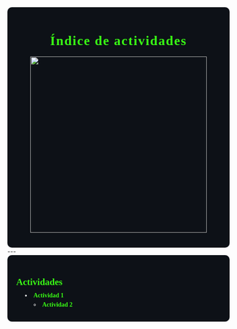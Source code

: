 <div style="background-color:#0d1117; color:white; padding:20px; border-radius:10px;">

<h1 align="center"> <span style="color:#39FF14; font-weight: 900; font-family:Consolas; font-size:30px; letter-spacing: 2px;">Índice de actividades</span></h1>

<p align="center">
  <img src="../imgs/Indice.png" width="400" /><br>
</p> 
</div>
---

<div style="background-color:#0d1117; color:white; padding:20px; border-radius:10px; font-family:Consolas;">

  <h2 style="color:#39FF14; font-weight:900; margin-bottom:10px;">Actividades</h2>

  <ul style="list-style-position: inside; padding-left: 20px; margin: 0;">
    <li style="margin-bottom:10px;">
      <a href="https://adrian-623.github.io/PortafolioA/Ing_Mecatronica/Introducci%C3%B3n_a_la_mecatr%C3%B3nica/Actividades/Actividad_1/"
         style="color:#39FF14; text-decoration:none; font-weight:900; font-family:Consolas;">
        Actividad 1
      </a>
      <ul style="list-style-position: inside; padding-left: 20px; margin-top:5px;">
        <li tyle="margin-bottom:10px;">
      <a href="https://adrian-623.github.io/PortafolioA/Ing_Mecatronica/Introducci%C3%B3n_a_la_mecatr%C3%B3nica/Actividades/Actividad_2/"
         style="color:#39FF14; text-decoration:none; font-weight:900; font-family:Consolas;">
        Actividad 2
      </ul>
    </li>
  </ul>

</div>



        
